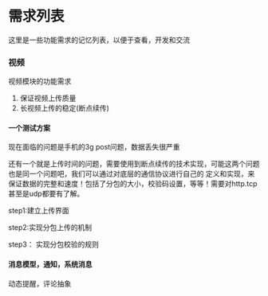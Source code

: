 需求列表
========

这里是一些功能需求的记忆列表，以便于查看，开发和交流

###  视频

视频模块的功能需求

1. 保证视频上传质量
2. 长视频上传的稳定(断点续传)


#### 一个测试方案

现在面临的问题是手机的3g post问题，数据丢失很严重

还有一个就是上传时间的问题，需要使用到断点续传的技术实现，可能这两个问题也是同一个问题吧，我们可以通过对底层的通信协议进行自己的
定义和实现，来保证数据的完整和速度！包括了分包的大小，校验码设置，等等！需要对http.tcp 甚至是udp都要有了解。

step1:建立上传界面

step2:实现分包上传的机制

step3： 实现分包校验的规则


#### 消息模型，通知，系统消息

动态提醒，评论抽象



